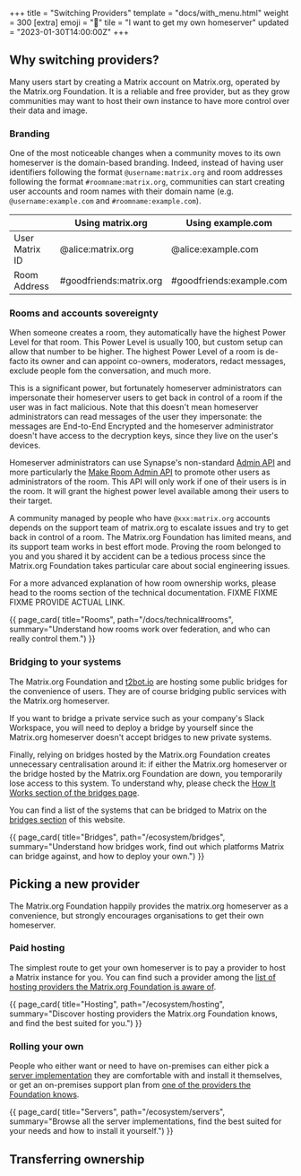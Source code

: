 +++
title = "Switching Providers"
template = "docs/with_menu.html"
weight = 300
[extra]
emoji = "🏡"
tile = "I want to get my own homeserver"
updated = "2023-01-30T14:00:00Z"
+++

## Why switching providers?

Many users start by creating a Matrix account on Matrix.org, operated by the 
Matrix.org Foundation. It is a reliable and free provider, but as they grow
communities may want to host their own instance to have more control over their
data and image.

### Branding

One of the most noticeable changes when a community moves to its own homeserver
is the domain-based branding. Indeed, instead of having user identifiers
following the format `@username:matrix.org` and room addresses following the
format `#roomname:matrix.org`, communities can start creating user accounts and
room names with their domain name (e.g. `@username:example.com` and
`#roomname:example.com`).

|                | Using matrix.org        | Using example.com        |
|----------------|-------------------------|--------------------------|
| User Matrix ID | @alice:matrix.org       | @alice:example.com       |
| Room Address   | #goodfriends:matrix.org | #goodfriends:example.com |

### Rooms and accounts sovereignty

When someone creates a room, they automatically have the highest Power Level for
that room. This Power Level is usually 100, but custom setup can allow that
number to be higher. The highest Power Level of a room is de-facto its owner and
can appoint co-owners, moderators, redact messages, exclude people fom the
conversation, and much more.

This is a significant power, but fortunately homeserver administrators can
impersonate their homeserver users to get back in control of a room if the user
was in fact malicious. Note that this doesn't mean homeserver administrators can
read messages of the user they impersonate: the messages are End-to-End
Encrypted and the homeserver administrator doesn't have access to the decryption
keys, since they live on the user's devices.

Homeserver administrators can use Synapse's non-standard [Admin API](https://matrix-org.github.io/synapse/latest/usage/administration/admin_api/index.html)
and more particularly the [Make Room Admin API](https://matrix-org.github.io/synapse/latest/admin_api/rooms.html#make-room-admin-api)
to promote other users as administrators of the room. This API will only work if
one of their users is in the room. It will grant the highest power level
available among their users to their target.

A community managed by people who have `@xxx:matrix.org` accounts depends on the
support team of matrix.org to escalate issues and try to get back in control of
a room. The Matrix.org Foundation has limited means, and its support team works
in best effort mode. Proving the room belonged to you and you shared it by
accident can be a tedious process since the Matrix.org Foundation takes
particular care about social engineering issues.

For a more advanced explanation of how room ownership works, please head to the
rooms section of the technical documentation. FIXME FIXME FIXME PROVIDE ACTUAL
LINK.

{{ page_card(
    title="Rooms",
    path="/docs/technical#rooms",
    summary="Understand how rooms work over federation, and who can really
             control them.")
}}

### Bridging to your systems

The Matrix.org Foundation and [t2bot.io](https://t2bot.io/) are hosting some
public bridges for the convenience of users. They are of course bridging public
services with the Matrix.org homeserver.

If you want to bridge a private service such as your company's Slack Workspace,
you will need to deploy a bridge by yourself since the Matrix.org homeserver
doesn't accept bridges to new private systems.

Finally, relying on bridges hosted by the Matrix.org Foundation creates
unnecessary centralisation around it: if either the Matrix.org homeserver or the
bridge hosted by the Matrix.org Foundation are down, you temporarily lose access
to this system. To understand why, please check the [How It Works section of
the bridges page](#).

You can find a list of the systems that can be bridged to Matrix on the
[bridges section](/ecosystem/bridges) of this website.

{{ page_card(
    title="Bridges",
    path="/ecosystem/bridges",
    summary="Understand how bridges work, find out which platforms Matrix can
             bridge against, and how to deploy your own.")
}}

## Picking a new provider

The Matrix.org Foundation happily provides the matrix.org homeserver as a
convenience, but strongly encourages organisations to get their own homeserver. 

### Paid hosting

The simplest route to get your own homeserver is to pay a provider to host a
Matrix instance for you. You can find such a provider among the [list of hosting
providers the Matrix.org Foundation is aware of](/ecosystem/hosting).

{{ page_card(
    title="Hosting",
    path="/ecosystem/hosting",
    summary="Discover hosting providers the Matrix.org Foundation knows, and
             find the best suited for you.")
}}

### Rolling your own

People who either want or need to have on-premises can either pick a [server
implementation](/ecosystem/servers) they are comfortable with and install it
themselves, or get an on-premises support plan from [one of the providers the
Foundation knows](/ecosystem/hosting).

{{ page_card(
    title="Servers",
    path="/ecosystem/servers",
    summary="Browse all the server implementations, find the best suited for
             your needs and how to install it yourself.")
}}

## Transferring ownership

